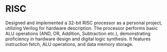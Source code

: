 # RISC

Designed and implemented a 32-bit RISC processor as a personal project, utilizing Verilog for hardware description.
The processor performs basic ALU operations (AND, OR, Addition, Subtraction etc.), demonstrating proficiency in hardware design and digital logic synthesis.
It features instruction fetch, ALU operations, and data memory storage.
